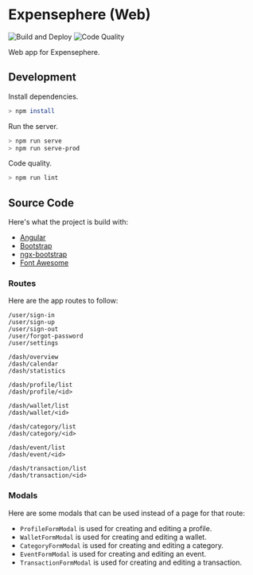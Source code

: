 # Expensephere (Web)

![Build and Deploy](https://github.com/AmirSavand/expensephere-web/workflows/Build%20and%20Deploy/badge.svg?branch=production)
![Code Quality](https://github.com/AmirSavand/expensephere-web/workflows/Code%20Quality/badge.svg)

Web app for Expensephere.

## Development

Install dependencies.

```bash
> npm install
```

Run the server.

```bash
> npm run serve
> npm run serve-prod
```

Code quality.

```bash
> npm run lint
```

## Source Code

Here's what the project is build with:

- [Angular](https://angular.io/)
- [Bootstrap](https://getbootstrap.com/)
- [ngx-bootstrap](https://valor-software.com/ngx-bootstrap)
- [Font Awesome](https://fontawesome.com/)

### Routes

Here are the app routes to follow:

```
/user/sign-in
/user/sign-up
/user/sign-out
/user/forgot-password
/user/settings

/dash/overview
/dash/calendar
/dash/statistics

/dash/profile/list
/dash/profile/<id>

/dash/wallet/list
/dash/wallet/<id>

/dash/category/list
/dash/category/<id>

/dash/event/list
/dash/event/<id>

/dash/transaction/list
/dash/transaction/<id>
```

### Modals

Here are some modals that can be used instead of a page for that route:

- `ProfileFormModal` is used for creating and editing a profile.
- `WalletFormModal` is used for creating and editing a wallet.
- `CategoryFormModal` is used for creating and editing a category.
- `EventFormModal` is used for creating and editing an event.
- `TransactionFormModal` is used for creating and editing a transaction.

